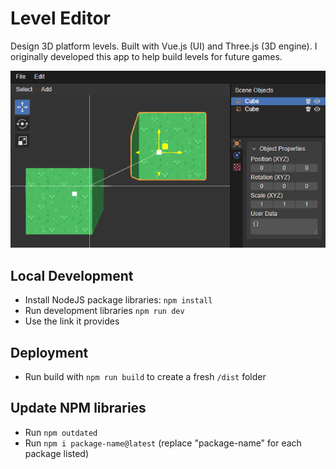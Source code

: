 # Level Editor
Design 3D platform levels. Built with Vue.js (UI) and Three.js (3D engine). I originally developed this app to help build levels for future games.

![Screenshot](./files/png/screenshot.png)

## Local Development

 - Install NodeJS package libraries: `npm install`
 - Run development libraries `npm run dev`
 - Use the link it provides

## Deployment

- Run build with `npm run build` to create a fresh `/dist` folder

## Update NPM libraries

- Run `npm outdated`
- Run `npm i package-name@latest` (replace "package-name" for each package listed)